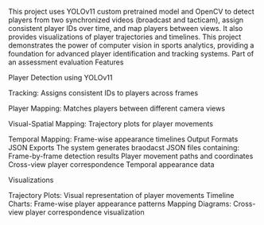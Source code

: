 This project uses YOLOv11 custom pretrained model  and OpenCV to detect players from two synchronized videos (broadcast and tacticam), assign consistent player IDs over time, and map players between views. It also provides visualizations of player trajectories and timelines.
This project demonstrates the power of computer vision in sports analytics, providing a foundation for advanced player identification and tracking systems.
Part of an assessment evaluation
Features

Player Detection using YOLOv11

Tracking: Assigns consistent IDs to players across frames

Player Mapping: Matches players between different camera views

Visual-Spatial Mapping: Trajectory plots for player movements

Temporal Mapping: Frame-wise appearance timelines
Output Formats
JSON Exports
The system generates braodacst JSON files containing:
Frame-by-frame detection results
Player movement paths and coordinates
Cross-view player correspondence
Temporal appearance data

Visualizations

Trajectory Plots: Visual representation of player movements
Timeline Charts: Frame-wise player appearance patterns
Mapping Diagrams: Cross-view player correspondence visualization

